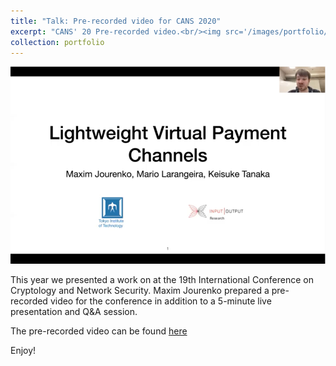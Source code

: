 ```yaml
---
title: "Talk: Pre-recorded video for CANS 2020"
excerpt: "CANS' 20 Pre-recorded video.<br/><img src='/images/portfolio/2020-12-15/CANS2020.png'>"
collection: portfolio
---
```


![](/images/portfolio/2020-12-15/CANS2020.png)

This year we presented a work on at the 19th International Conference on Cryptology and Network Security. Maxim Jourenko prepared a pre-recorded video for the conference in addition to a 5-minute live presentation and Q&A session.

The pre-recorded video can be found [here](https://www.youtube.com/watch?v=rwVmyxi_jmM) 

Enjoy!
